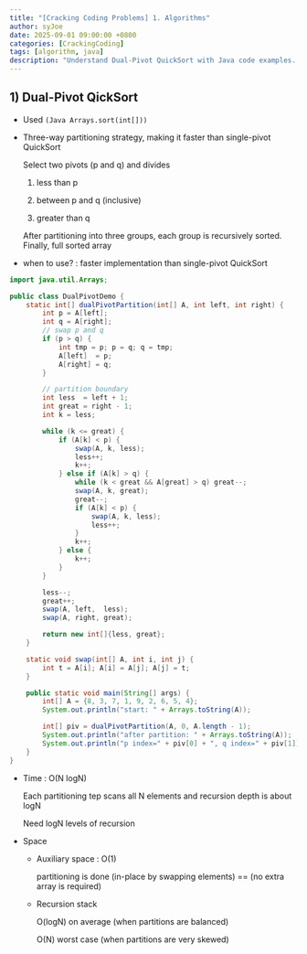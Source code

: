 ```yaml
---
title: "[Cracking Coding Problems] 1. Algorithms"
author: syJoe
date: 2025-09-01 09:00:00 +0800
categories: [CrackingCoding]
tags: [algorithm, java]
description: "Understand Dual-Pivot QuickSort with Java code examples. Learn how Arrays.sort(int[]) in Java uses dual-pivot partitioning, dividing elements into three groups (<p, between p and q, >q) for faster sorting than single-pivot QuickSort. Includes detailed code, step-by-step explanation, time complexity O(N log N), and space complexity O(1) auxiliary with recursion stack O(log N) average / O(N) worst case."
---
```


## 1) Dual-Pivot QickSort

- Used `(Java Arrays.sort(int[]))`

- Three-way partitioning strategy, making it faster than single-pivot QuickSort

    Select two pivots (p and q) and divides

    1. less than p

    2. between p and q (inclusive)

    3. greater than q

    After partitioning into three groups, each group is recursively sorted. Finally, full sorted array

- when to use? : faster implementation than single-pivot QuickSort

```java
import java.util.Arrays;

public class DualPivotDemo {
    static int[] dualPivotPartition(int[] A, int left, int right) {
        int p = A[left];
        int q = A[right];
        // swap p and q
        if (p > q) {
            int tmp = p; p = q; q = tmp;
            A[left]  = p;
            A[right] = q;
        }

        // partition boundary
        int less  = left + 1;
        int great = right - 1;
        int k = less;

        while (k <= great) {
            if (A[k] < p) {
                swap(A, k, less);
                less++;
                k++;
            } else if (A[k] > q) {
                while (k < great && A[great] > q) great--;
                swap(A, k, great);
                great--;
                if (A[k] < p) {
                    swap(A, k, less);
                    less++;
                }
                k++;
            } else {
                k++;
            }
        }

        less--;
        great++;
        swap(A, left,  less);
        swap(A, right, great);

        return new int[]{less, great};
    }

    static void swap(int[] A, int i, int j) {
        int t = A[i]; A[i] = A[j]; A[j] = t;
    }

    public static void main(String[] args) {
        int[] A = {8, 3, 7, 1, 9, 2, 6, 5, 4};
        System.out.println("start: " + Arrays.toString(A));

        int[] piv = dualPivotPartition(A, 0, A.length - 1);
        System.out.println("after partition: " + Arrays.toString(A));
        System.out.println("p index=" + piv[0] + ", q index=" + piv[1]);
    }
}
```

- Time : O(N logN)

    Each partitioning tep scans all N elements and recursion depth is about logN

    Need logN levels of recursion

- Space

    - Auxiliary space : O(1)

        partitioning is done (in-place by swapping elements) == (no extra array is required) 

    - Recursion stack
    
        O(logN) on average (when partitions are balanced)

        O(N) worst case (when partitions are very skewed)
